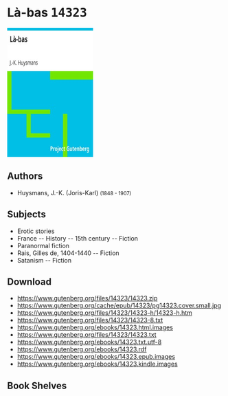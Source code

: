 # Là-bas <kbd>14323</kbd>

![](./cover.medium.jpg "")

## Authors


 - Huysmans, J.-K. (Joris-Karl) <small>(1848 - 1907)</small>

## Subjects


 - Erotic stories
 - France -- History -- 15th century -- Fiction
 - Paranormal fiction
 - Rais, Gilles de, 1404-1440 -- Fiction
 - Satanism -- Fiction

## Download


 - https://www.gutenberg.org/files/14323/14323.zip
 - https://www.gutenberg.org/cache/epub/14323/pg14323.cover.small.jpg
 - https://www.gutenberg.org/files/14323/14323-h/14323-h.htm
 - https://www.gutenberg.org/files/14323/14323-8.txt
 - https://www.gutenberg.org/ebooks/14323.html.images
 - https://www.gutenberg.org/files/14323/14323.txt
 - https://www.gutenberg.org/ebooks/14323.txt.utf-8
 - https://www.gutenberg.org/ebooks/14323.rdf
 - https://www.gutenberg.org/ebooks/14323.epub.images
 - https://www.gutenberg.org/ebooks/14323.kindle.images

## Book Shelves


